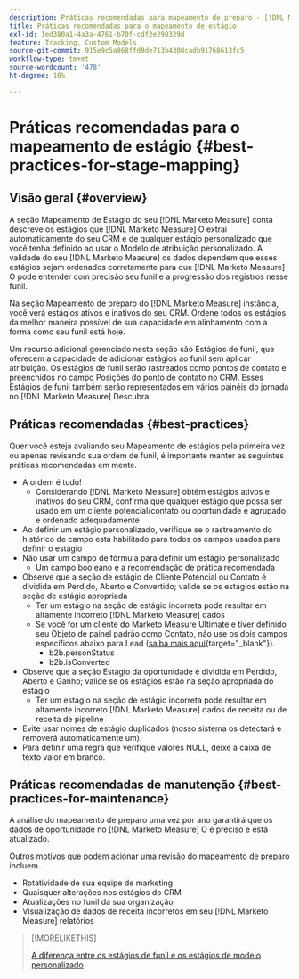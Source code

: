 ```yaml
---
description: Práticas recomendadas para mapeamento de preparo - [!DNL Marketo Measure]
title: Práticas recomendadas para o mapeamento de estágio
exl-id: 1ed380a1-4a3a-4761-b70f-cdf2e290329d
feature: Tracking, Custom Models
source-git-commit: 915e9c5a968ffd9de713b4308cadb91768613fc5
workflow-type: tm+mt
source-wordcount: '478'
ht-degree: 10%

---
```


# Práticas recomendadas para o mapeamento de estágio {#best-practices-for-stage-mapping}

## Visão geral {#overview}

A seção Mapeamento de Estágio do seu [!DNL Marketo Measure] conta descreve os estágios que [!DNL Marketo Measure] O extrai automaticamente do seu CRM e de qualquer estágio personalizado que você tenha definido ao usar o Modelo de atribuição personalizado. A validade do seu [!DNL Marketo Measure] os dados dependem que esses estágios sejam ordenados corretamente para que [!DNL Marketo Measure] O pode entender com precisão seu funil e a progressão dos registros nesse funil.

Na seção Mapeamento de preparo do [!DNL Marketo Measure] instância, você verá estágios ativos e inativos do seu CRM. Ordene todos os estágios da melhor maneira possível de sua capacidade em alinhamento com a forma como seu funil está hoje.

Um recurso adicional gerenciado nesta seção são Estágios de funil, que oferecem a capacidade de adicionar estágios ao funil sem aplicar atribuição. Os estágios de funil serão rastreados como pontos de contato e preenchidos no campo Posições do ponto de contato no CRM. Esses Estágios de funil também serão representados em vários painéis do jornada no [!DNL Marketo Measure] Descubra.

## Práticas recomendadas {#best-practices}

Quer você esteja avaliando seu Mapeamento de estágios pela primeira vez ou apenas revisando sua ordem de funil, é importante manter as seguintes práticas recomendadas em mente.

* A ordem é tudo!
   * Considerando [!DNL Marketo Measure] obtém estágios ativos e inativos do seu CRM, confirma que qualquer estágio que possa ser usado em um cliente potencial/contato ou oportunidade é agrupado e ordenado adequadamente
* Ao definir um estágio personalizado, verifique se o rastreamento do histórico de campo está habilitado para todos os campos usados para definir o estágio
* Não usar um campo de fórmula para definir um estágio personalizado
   * Um campo booleano é a recomendação de prática recomendada
* Observe que a seção de estágio de Cliente Potencial ou Contato é dividida em Perdido, Aberto e Convertido; valide se os estágios estão na seção de estágio apropriada
   * Ter um estágio na seção de estágio incorreta pode resultar em altamente incorreto [!DNL Marketo Measure] dados
   * Se você for um cliente do Marketo Measure Ultimate e tiver definido seu Objeto de painel padrão como Contato, não use os dois campos específicos abaixo para Lead ([saiba mais aqui](/help/marketo-measure-ultimate/data-integrity-requirement.md){target="_blank"}).
      * b2b.personStatus
      * b2b.isConverted
* Observe que a seção Estágio da oportunidade é dividida em Perdido, Aberto e Ganho; valide se os estágios estão na seção apropriada do estágio
   * Ter um estágio na seção de estágio incorreta pode resultar em altamente incorreto [!DNL Marketo Measure] dados de receita ou de receita de pipeline
* Evite usar nomes de estágio duplicados (nosso sistema os detectará e removerá automaticamente um).
* Para definir uma regra que verifique valores NULL, deixe a caixa de texto valor em branco.

## Práticas recomendadas de manutenção {#best-practices-for-maintenance}

A análise do mapeamento de preparo uma vez por ano garantirá que os dados de oportunidade no [!DNL Marketo Measure] O é preciso e está atualizado.

Outros motivos que podem acionar uma revisão do mapeamento de preparo incluem...

* Rotatividade de sua equipe de marketing
* Quaisquer alterações nos estágios do CRM
* Atualizações no funil da sua organização
* Visualização de dados de receita incorretos em seu [!DNL Marketo Measure] relatórios

>[!MORELIKETHIS]
>
>[A diferença entre os estágios de funil e os estágios de modelo personalizado](/help/advanced-marketo-measure-features/custom-attribution-models/custom-attribution-model-and-setup.md#the-difference-between-funnel-stages-and-custom-model-stages)
